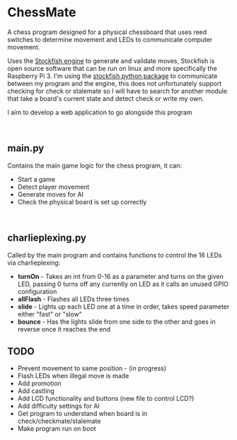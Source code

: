 <h1>ChessMate</h1>

<p>A chess program designed for a physical chessboard that uses reed switches to determine movement and LEDs to communicate computer movement.</p>
<p>Uses the <a href="https://stockfishchess.org/">Stockfish engine</a> to generate and validate moves, Stockfish is open source software that can be run on linux and more specifically the Raspberry Pi 3. I'm using the <a href="https://github.com/zhelyabuzhsky/stockfish">stockfish python package</a> to communicate between my program and the engine, this does not unfortunately support checking for check or stalemate so I will have to search for another module that take a board's current state and detect check or write my own.</p>
<p>I aim to develop a web application to go alongside this program</p>

<br>

<h2>main.py</h2>
<p>
Contains the main game logic for the chess program, it can:
<ul>
  <li>Start a game</li>
  <li>Detect player movement</li>
  <li>Generate moves for AI </li>
  <li>Check the physical board is set up correctly</li>
</ul>
</p>

<br>

<h2>charlieplexing.py</h2>
<p>
Called by the main program and contains functions to control the 16 LEDs via charlieplexing:
<ul>
  <li><b>turnOn</b> - Takes an int from 0-16 as a parameter and turns on the given LED, passing 0 turns off any currently on LED as it calls an unused GPIO configuration</li>
  <li><b>allFlash</b> - Flashes all LEDs three times</li>
  <li><b>slide</b> - Lights up each LED one at a time in order, takes speed parameter either "fast" or "slow"</li>
  <li><b>bounce</b> - Has the lights slide from one side to the other and goes in reverse once it reaches the end</li>
</ul>
</p>

<h2>TODO</h2>
<ul>
  <li>Prevent movement to same position - (in progress)</li>
  <li>Flash LEDs when illegal move is made</li>
  <li>Add promotion</li>
  <li>Add castling</li>
  <li>Add LCD functionality and buttons (new file to control LCD?)</li>
  <li>Add difficulty settings for AI</li>
  <li>Get program to understand when board is in check/checkmate/stalemate</li>
  <li>Make program run on boot</li>
</ul>
